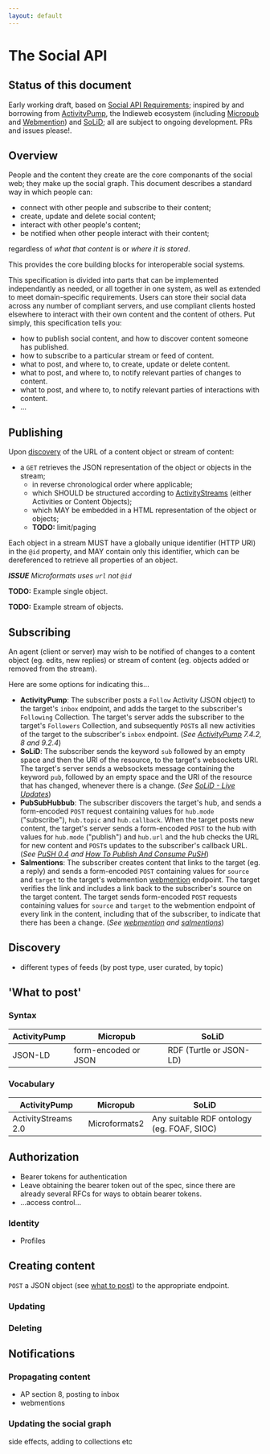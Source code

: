 ```yaml
---
layout: default
---
```


# The Social API

## Status of this document

Early working draft, based on [Social API Requirements](https://www.w3.org/wiki/Socialwg/Social_API/Requirements); inspired by and borrowing from [ActivityPump](http://w3c-social.github.io/activitypump/), the Indieweb ecosystem (including [Micropub](http://indiewebcamp.com/Micropub) and [Webmention](http://indiewebcamp.com/Webmention)) and [SoLiD](http://linkeddata.github.io/SoLiD/); all are subject to ongoing development. PRs and issues please!.

## Overview

People and the content they create are the core componants of the social web; they make up the social graph. This document describes a standard way in which people can:

* connect with other people and subscribe to their content;
* create, update and delete social content;
* interact with other people's content;
* be notified when other people interact with their content;

regardless of *what that content* is or *where it is stored*.

This provides the core building blocks for interoperable social systems.

This specification is divided into parts that can be implemented independantly as needed, or all together in one system, as well as extended to meet domain-specific requirements. Users can store their social data across any number of compliant servers, and use compliant clients hosted elsewhere to interact with their own content and the content of others. Put simply, this specification tells you:

* how to publish social content, and how to discover content someone has published.
* how to subscribe to a particular stream or feed of content.
* what to post, and where to, to create, update or delete content.
* what to post, and where to, to notify relevant parties of changes to content.
* what to post, and where to, to notify relevant parties of interactions with content.
* ...

## Publishing

Upon [discovery](#discovery) of the URL of a content object or stream of content:

* a `GET` retrieves the JSON representation of the object or objects in the stream;
  * in reverse chronological order where applicable;
  * which SHOULD be structured according to [ActivityStreams](#) (either Activities or Content Objects);
  * which MAY be embedded in a HTML representation of the object or objects;
  * **TODO:** limit/paging

Each object in a stream MUST have a globally unique identifier (HTTP URI) in the `@id` property, and MAY contain only this identifier, which can be dereferenced to retrieve all properties of an object.

***ISSUE*** *Microformats uses `url` not `@id`*

**TODO:** Example single object.

**TODO:** Example stream of objects.

## Subscribing

An agent (client or server) may wish to be notified of changes to a content object (eg. edits, new replies) or stream of content (eg. objects added or removed from the stream).

Here are some options for indicating this...

* **ActivityPump**: The subscriber posts a `Follow` Activity (JSON object) to the target's `inbox` endpoint, and adds the target to the subscriber's `Following` Collection. The target's server adds the subscriber to the target's `Followers` Collection, and subsequently `POST`s all new activities of the target to the subscriber's `inbox` endpoint. (*See [ActivityPump](http://w3c-social.github.io/activitypump/) 7.4.2, 8 and 9.2.4*)
* **SoLiD**: The subscriber sends the keyword `sub` followed by an empty space and then the URI of the resource, to the target's websockets URI. The target's server sends a websockets message containing the keyword `pub`, followed by an empty space and the URI of the resource that has changed, whenever there is a change. (*See [SoLiD - Live Updates](https://github.com/solid/solid-spec#live-updates)*)
* **PubSubHubbub**: The subscriber discovers the target's hub, and sends a form-encoded `POST` request containing values for `hub.mode` ("subscribe"), `hub.topic` and `hub.callback`. When the target posts new content, the target's server sends a form-encoded `POST` to the hub with values for `hub.mode` ("publish") and `hub.url` and the hub checks the URL for new content and `POST`s updates to the subscriber's callback URL. (*See [PuSH 0.4](http://pubsubhubbub.github.io/PubSubHubbub/pubsubhubbub-core-0.4.html) and [How To Publish And Consume PuSH](http://indiewebcamp.com/How_to_publish_and_consume_PubSubHubbub)*)
* **Salmentions**: The subscriber creates content that links to the target (eg. a reply) and sends a form-encoded `POST` containing values for `source` and `target` to the target's webmention [webmention](https://indiewebcamp.com/webmention) endpoint. The target verifies the link and includes a link back to the subscriber's source on the target content. The target sends form-encoded `POST` requests containing values for `source` and `target` to the webmention endpoint of every link in the content, including that of the subscriber, to indicate that there has been a change. (*See [webmention](https://indiewebcamp.com/webmention) and [salmentions](https://indiewebcamp.com/salmentions)*)

## Discovery

* different types of feeds (by post type, user curated, by topic)

## 'What to post'

### Syntax

| ActivityPump | Micropub | SoLiD |
| ------------ | -------- | ----- |
| JSON-LD | form-encoded or JSON | RDF (Turtle or JSON-LD) |

### Vocabulary

| ActivityPump | Micropub | SoLiD |
| ------------ | -------- | ----- |
| ActivityStreams 2.0 | Microformats2 | Any suitable RDF ontology (eg. FOAF, SIOC) |


## Authorization

* Bearer tokens for authentication
* Leave obtaining the bearer token out of the spec, since there are already several RFCs for ways to obtain bearer tokens.
* ...access control...

### Identity

* Profiles

## Creating content

`POST` a JSON object (see [what to post](#what-to-post)) to the appropriate endpoint.

<!--

|              | ActivityPump | Micropub |
| ------------ | --------------------------------------------- | -------- |
| **Endpoint** | discoverable outbox                           | `rel="micropub"` |
| **Create**   | `{`                                           | Form-encoding: |
|              | ` "@type": "Create",`                         | `h=entry&` |
|              | ` "published": "2015-05-15T13:06:00+02:00",`  | `content=hello+moon&` |
|              | ` "actor": "http://rhiaro.co.uk/about#me",`   | `category[]=indieweb&` |
|              | ` "object": {`                                | `category[]=micropub&` |
|              | `    "content": "hello world",`               | `author=http://rhiaro.co.uk/about#me&` |
|              | `    "category": ["indieweb","micropub"]`     | `published=2015-05-15T13:06:00+02:00` |
|              | `  }`                                         | JSON: |
|              | `}`                                           | `{` |
|              |                                               | `  "type": [h-entry],` |
|              |                                               | `  "properties": {` |
|              |                                               | `    "content": ["hello world"],` |
|              |                                               | `    "category": ["indieweb","micropub"]` |
|              |                                               | `  }` |
|              |                                               | `}` |
| **Update**   |                                               | |
| **Delete**   |                                               | |

-->

### Updating

### Deleting

## Notifications

### Propagating content

* AP section 8, posting to inbox
* webmentions

### Updating the social graph

side effects, adding to collections etc
